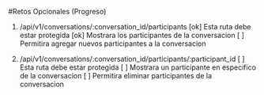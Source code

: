 
#Retos Opcionales (Progreso)

1. /api/v1/conversations/:conversation_id/participants
    [ok] Esta ruta debe estar protegida
    [ok] Mostrara los participantes de la conversacion
    [  ] Permitira agregar nuevos participantes a la conversacion
    
2. /api/v1/conversations/:conversation_id/participants/:participant_id
    [  ] Esta ruta debe estar protegida
    [  ] Mostrara un participante en especifico de la conversacion
    [  ] Permitira eliminar participantes de la conversacion